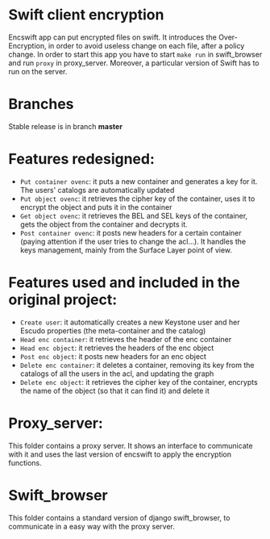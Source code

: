 # Swift client encryption 

Encswift app can put encrypted files on swift. It introduces the Over-Encryption, in order to avoid useless change on each file, after a policy change.
In order to start this app you have to start `make run` in swift_browser and run `proxy` in proxy_server. Moreover, a particular version of Swift has to run on the server. 

# Branches
Stable release is in branch __master__

# Features redesigned:
* `Put container ovenc`: it puts a new container and generates a key for it. The users' catalogs are automatically updated
* `Put object ovenc`: it retrieves the cipher key of the container, uses it to encrypt the object and puts it in the container
* `Get object ovenc`: it retrieves the BEL and SEL keys of the container, gets the object from the container and decrypts it.
* `Post container ovenc`: it posts new headers for a certain container (paying attention if the user tries to change the acl...). It handles the keys management, mainly from the Surface Layer point of view.

# Features used and included in the original project:
* `Create user`: it automatically creates a new Keystone user and her Escudo properties (the meta-container and the catalog)
* `Head enc container`: it retrieves the header of the enc container
* `Head enc object`: it retrieves the headers of the enc object 
* `Post enc object`: it posts new headers for an enc object
* `Delete enc container`: it deletes a container, removing its key from the catalogs of all the users in the acl, and updating the graph
* `Delete enc object`: it retrieves the cipher key of the container, encrypts the name of the object (so that it can find it) and delete it

# Proxy_server:

This folder contains a proxy server. It shows an interface to communicate with it and uses the last version of encswift to apply the encryption functions.

# Swift_browser

This folder contains a standard version of django swift_browser, to communicate in a easy way with the proxy server.
